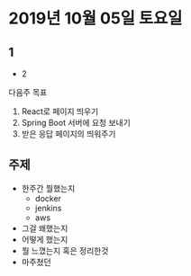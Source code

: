# 2019년 10월 05일 토요일

## 1
* 2

다음주 목표
1. React로 페이지 띄우기
2. Spring Boot 서버에 요청 보내기
3. 받은 응답 페이지의 띄워주기


## 주제
* 한주간 뭘했는지
  * docker
  * jenkins
  * aws
* 그걸 왜했는지
* 어떻게 했는지
* 뭘 느꼈는지 혹은 정리한것
* 마주쳤던 
